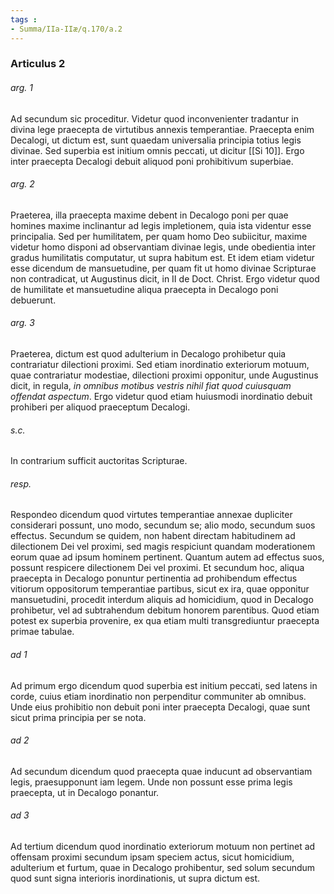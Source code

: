 ```yaml
---
tags : 
- Summa/IIa-IIæ/q.170/a.2
---
```


### Articulus 2

###### arg. 1
Ad secundum sic proceditur. Videtur quod inconvenienter tradantur in divina lege praecepta de virtutibus annexis temperantiae. Praecepta enim Decalogi, ut dictum est, sunt quaedam universalia principia totius legis divinae. Sed superbia est initium omnis peccati, ut dicitur [[Si 10]]. Ergo inter praecepta Decalogi debuit aliquod poni prohibitivum superbiae.

###### arg. 2
Praeterea, illa praecepta maxime debent in Decalogo poni per quae homines maxime inclinantur ad legis impletionem, quia ista videntur esse principalia. Sed per humilitatem, per quam homo Deo subiicitur, maxime videtur homo disponi ad observantiam divinae legis, unde obedientia inter gradus humilitatis computatur, ut supra habitum est. Et idem etiam videtur esse dicendum de mansuetudine, per quam fit ut homo divinae Scripturae non contradicat, ut Augustinus dicit, in II de Doct. Christ. Ergo videtur quod de humilitate et mansuetudine aliqua praecepta in Decalogo poni debuerunt.

###### arg. 3
Praeterea, dictum est quod adulterium in Decalogo prohibetur quia contrariatur dilectioni proximi. Sed etiam inordinatio exteriorum motuum, quae contrariatur modestiae, dilectioni proximi opponitur, unde Augustinus dicit, in regula, *in omnibus motibus vestris nihil fiat quod cuiusquam offendat aspectum*. Ergo videtur quod etiam huiusmodi inordinatio debuit prohiberi per aliquod praeceptum Decalogi.

###### s.c.
In contrarium sufficit auctoritas Scripturae.

###### resp.
Respondeo dicendum quod virtutes temperantiae annexae dupliciter considerari possunt, uno modo, secundum se; alio modo, secundum suos effectus. Secundum se quidem, non habent directam habitudinem ad dilectionem Dei vel proximi, sed magis respiciunt quandam moderationem eorum quae ad ipsum hominem pertinent. Quantum autem ad effectus suos, possunt respicere dilectionem Dei vel proximi. Et secundum hoc, aliqua praecepta in Decalogo ponuntur pertinentia ad prohibendum effectus vitiorum oppositorum temperantiae partibus, sicut ex ira, quae opponitur mansuetudini, procedit interdum aliquis ad homicidium, quod in Decalogo prohibetur, vel ad subtrahendum debitum honorem parentibus. Quod etiam potest ex superbia provenire, ex qua etiam multi transgrediuntur praecepta primae tabulae.

###### ad 1
Ad primum ergo dicendum quod superbia est initium peccati, sed latens in corde, cuius etiam inordinatio non perpenditur communiter ab omnibus. Unde eius prohibitio non debuit poni inter praecepta Decalogi, quae sunt sicut prima principia per se nota.

###### ad 2
Ad secundum dicendum quod praecepta quae inducunt ad observantiam legis, praesupponunt iam legem. Unde non possunt esse prima legis praecepta, ut in Decalogo ponantur.

###### ad 3
Ad tertium dicendum quod inordinatio exteriorum motuum non pertinet ad offensam proximi secundum ipsam speciem actus, sicut homicidium, adulterium et furtum, quae in Decalogo prohibentur, sed solum secundum quod sunt signa interioris inordinationis, ut supra dictum est.

